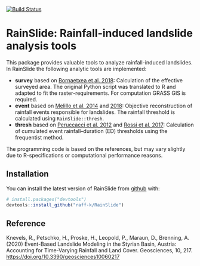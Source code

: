 
<!-- README.md is generated from README.Rmd. Please edit that file -->

[![Build
Status](https://api.travis-ci.org/raff-k/RainSlide.svg?branch=master)](https://travis-ci.org/raff-k/RainSlide)

# RainSlide: Rainfall-induced landslide analysis tools

This package provides valuable tools to analyze rainfall-induced
landslides. In RainSlide the following analytic tools are implemented:

- **survey** based on [Bornaetxea et
  al. 2018](https://doi.org/10.5194/nhess-18-2455-2018): Calculation of
  the effective surveyed area. The original Python script was translated
  to R and adapted to fit the raster-requirements. For computation GRASS
  GIS is required.
- **event** based on [Melillo et
  al. 2014](https://doi.org/10.1007/s10346-014-0471-3) and
  [2018](https://doi.org/10.1016/j.envsoft.2018.03.024): Objective
  reconstruction of rainfall events responsible for landslides. The
  rainfall threshold is calculated using `RainSlide::thresh`.
- **thresh** based on [Peruccacci et
  al. 2012](https://doi.org/10.1016/j.geomorph.2011.10.005) and [Rossi
  et al. 2017](https://doi.org/10.1016/j.geomorph.2017.02.001):
  Calculation of cumulated event rainfall–duration (ED) thresholds using
  the frequentist method.

The programming code is based on the references, but may vary slightly
due to R-specifications or computational performance reasons.

## Installation

You can install the latest version of RainSlide from
[github](https://github.com/raff-k/RainSlide) with:

``` r
# install.packages("devtools")
devtools::install_github("raff-k/RainSlide")
```

## Reference

Knevels, R., Petschko, H., Proske, H., Leopold, P., Maraun, D.,
Brenning, A. (2020) Event-Based Landslide Modeling in the Styrian Basin,
Austria: Accounting for Time-Varying Rainfall and Land Cover.
Geosciences, 10, 217. <https://doi.org/10.3390/geosciences10060217>
